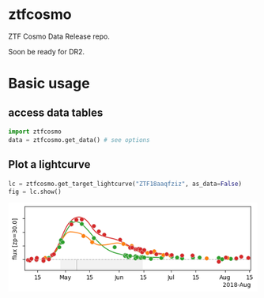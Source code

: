# ztfcosmo
ZTF Cosmo Data Release repo.

Soon be ready for DR2.


# Basic usage

## access data tables

```python
import ztfcosmo
data = ztfcosmo.get_data() # see options
```

## Plot a lightcurve
```python
lc = ztfcosmo.get_target_lightcurve("ZTF18aaqfziz", as_data=False)
fig = lc.show()
```
![](docs/figures/ZTF18aaqfziz_lcfit.png)
